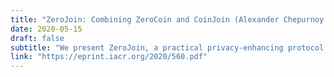 ```yaml
---
title: "ZeroJoin: Combining ZeroCoin and CoinJoin (Alexander Chepurnoy and Amitabh Saxena)"
date: 2020-05-15
draft: false
subtitle: "We present ZeroJoin, a practical privacy-enhancing protocol for blockchain transactions."
link: "https://eprint.iacr.org/2020/560.pdf"
---
```

